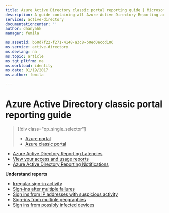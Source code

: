 ```yaml
---
title: Azure Active Directory classic portal reporting guide | Microsoft Docs
description: A guide containing all Azure Active Directory Reporting articles for the Azure classic portal
services: active-directory
documentationcenter: ''
author: dhanyahk
manager: femila

ms.assetid: b60d7f22-f271-4148-a3c8-b0ed0eccd106
ms.service: active-directory
ms.devlang: na
ms.topic: article
ms.tgt_pltfrm: na
ms.workload: identity
ms.date: 01/19/2017
ms.author: femila

---
```

# Azure Active Directory classic portal reporting guide
> [!div class="op_single_selector"]
> * [Azure portal](active-directory-reporting-guide.md)
> * [Azure classic portal](active-directory-reporting-guide-classic-portal.md)
> 
> 

* [Azure Active Directory Reporting Latencies](active-directory-reporting-latencies.md)
* [View your access and usage reports](active-directory-view-access-usage-reports.md)
* [Azure Active Directory Reporting Notifications](active-directory-reporting-notifications.md)

**Understand reports**

* [Irregular sign-in activity](active-directory-reporting-irregular-sign-in-activity.md)
* [Sign-ins after multiple failures](active-directory-reporting-sign-ins-after-multiple-failures.md)
* [Sign ins from IP addresses with suspicious activity](active-directory-reporting-sign-ins-from-ip-addresses-with-suspicious-activity.md)
* [Sign-ins from multiple geographies](active-directory-reporting-sign-ins-from-multiple-geographies.md)
* [Sign ins from possibly infected devices](active-directory-reporting-sign-ins-from-possibly-infected-devices.md)

